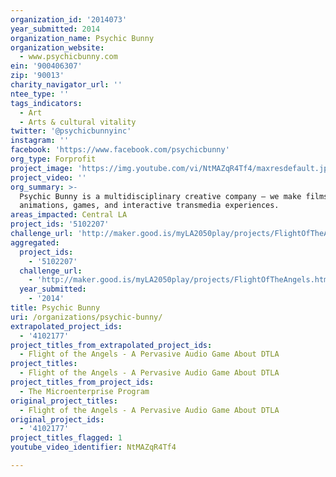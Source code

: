 ```yaml
---
organization_id: '2014073'
year_submitted: 2014
organization_name: Psychic Bunny
organization_website:
  - www.psychicbunny.com
ein: '900406307'
zip: '90013'
charity_navigator_url: ''
ntee_type: ''
tags_indicators:
  - Art
  - Arts & cultural vitality
twitter: '@psychicbunnyinc'
instagram: ''
facebook: 'https://www.facebook.com/psychicbunny'
org_type: Forprofit
project_image: 'https://img.youtube.com/vi/NtMAZqR4Tf4/maxresdefault.jpg'
project_video: ''
org_summary: >-
  Psychic Bunny is a multidisciplinary creative company – we make films,
  animations, games, and interactive transmedia experiences.
areas_impacted: Central LA
project_ids: '5102207'
challenge_url: 'http://maker.good.is/myLA2050play/projects/FlightOfTheAngels.html'
aggregated:
  project_ids:
    - '5102207'
  challenge_url:
    - 'http://maker.good.is/myLA2050play/projects/FlightOfTheAngels.html'
  year_submitted:
    - '2014'
title: Psychic Bunny
uri: /organizations/psychic-bunny/
extrapolated_project_ids:
  - '4102177'
project_titles_from_extrapolated_project_ids:
  - Flight of the Angels - A Pervasive Audio Game About DTLA
project_titles:
  - Flight of the Angels - A Pervasive Audio Game About DTLA
project_titles_from_project_ids:
  - The Microenterprise Program
original_project_titles:
  - Flight of the Angels - A Pervasive Audio Game About DTLA
original_project_ids:
  - '4102177'
project_titles_flagged: 1
youtube_video_identifier: NtMAZqR4Tf4

---
```

